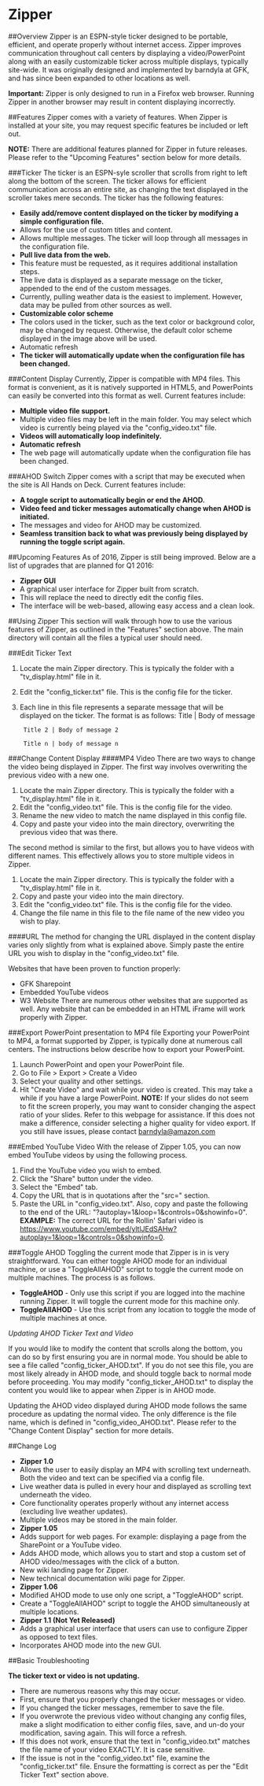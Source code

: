 # Zipper
##Overview
Zipper is an ESPN-style ticker designed to be portable, efficient, and operate properly without internet access. Zipper improves communication throughout call centers by displaying a video/PowerPoint along with an easily customizable ticker across multiple displays, typically site-wide. It was originally designed and implemented by barndyla at GFK, and has since been expanded to other locations as well. 

**Important:** Zipper is only designed to run in a Firefox web browser. Running Zipper in another browser may result in content displaying incorrectly.

##Features
Zipper comes with a variety of features. When Zipper is installed at your site, you may request specific features be included or left out. 

**NOTE:** There are additional features planned for Zipper in future releases. Please refer to the "Upcoming Features" section below for more details.

###Ticker
The ticker is an ESPN-syle scroller that scrolls from right to left along the bottom of the screen. The ticker allows for efficient communication across an entire site, as changing the text displayed in the scroller takes mere seconds. The ticker has the following features:

* **Easily add/remove content displayed on the ticker by modifying a simple configuration file.**
* Allows for the use of custom titles and content.
* Allows multiple messages. The ticker will loop through all messages in the configuration file.
* **Pull live data from the web.**
* This feature must be requested, as it requires additional installation steps.
* The live data is displayed as a separate message on the ticker, appended to the end of the custom messages.
* Currently, pulling weather data is the easiest to implement. However, data may be pulled from other sources as well.
* **Customizable color scheme**
* The colors used in the ticker, such as the text color or background color, may be changed by request. Otherwise, the default color scheme displayed in the image above will be used.
* Automatic refresh
* **The ticker will automatically update when the configuration file has been changed.**

###Content Display
Currently, Zipper is compatible with MP4 files. This format is convenient, as it is natively supported in HTML5, and PowerPoints can easily be converted into this format as well. Current features include:

* **Multiple video file support.**
* Multiple video files may be left in the main folder. You may select which video is currently being played via the "config_video.txt" file.
* **Videos will automatically loop indefinitely.**
* **Automatic refresh**
* The web page will automatically update when the configuration file has been changed.

###AHOD Switch
Zipper comes with a script that may be executed when the site is All Hands on Deck. Current features include:

* **A toggle script to automatically begin or end the AHOD.**
* **Video feed and ticker messages automatically change when AHOD is initiated.**
* The messages and video for AHOD may be customized.
* **Seamless transition back to what was previously being displayed by running the toggle script again.**

##Upcoming Features
As of 2016, Zipper is still being improved. Below are a list of upgrades that are planned for Q1 2016:

* **Zipper GUI**
* A graphical user interface for Zipper built from scratch.
* This will replace the need to directly edit the config files.
* The interface will be web-based, allowing easy access and a clean look.

##Using Zipper
This section will walk through how to use the various features of Zipper, as outlined in the "Features" section above. The main directory will contain all the files a typical user should need.

###Edit Ticker Text
1. Locate the main Zipper directory. This is typically the folder with a "tv_display.html" file in it.
2. Edit the "config_ticker.txt" file. This is the config file for the ticker.
3. Each line in this file represents a separate message that will be displayed on the ticker. The format is as follows:
        Title | Body of message

        Title 2 | Body of message 2

        Title n | body of message n


###Change Content Display
####MP4 Video
There are two ways to change the video being displayed in Zipper. The first way involves overwriting the previous video with a new one.

1. Locate the main Zipper directory. This is typically the folder with a "tv_display.html" file in it.
2. Edit the "config_video.txt" file. This is the config file for the video.
3. Rename the new video to match the name displayed in this config file.
4. Copy and paste your video into the main directory, overwriting the previous video that was there.

The second method is similar to the first, but allows you to have videos with different names. This effectively allows you to store multiple videos in Zipper.

1. Locate the main Zipper directory. This is typically the folder with a "tv_display.html" file in it.
2. Copy and paste your video into the main directory.
3. Edit the "config_video.txt" file. This is the config file for the video.
4. Change the file name in this file to the file name of the new video you wish to play.

####URL
The method for changing the URL displayed in the content display varies only slightly from what is explained above. Simply paste the entire URL you wish to display in the "config_video.txt" file.

Websites that have been proven to function properly:

* GFK Sharepoint
* Embedded YouTube videos
* W3 Website
There are numerous other websites that are supported as well. Any website that can be embedded in an HTML iFrame will work properly with Zipper.

###Export PowerPoint presentation to MP4 file
Exporting your PowerPoint to MP4, a format supported by Zipper, is typically done at numerous call centers. The instructions below describe how to export your PowerPoint.

1. Launch PowerPoint and open your PowerPoint file.
2. Go to File > Export > Create a Video
3. Select your quality and other settings.
4. Hit "Create Video" and wait while your video is created. This may take a while if you have a large PowerPoint.
**NOTE:** If your slides do not seem to fit the screen properly, you may want to consider changing the aspect ratio of your slides. Refer to this webpage for assistance. If this does not make a difference, consider selecting a higher quality for video export. If you still have issues, please contact barndyla@amazon.com

###Embed YouTube Video
With the release of Zipper 1.05, you can now embed YouTube videos by using the following process.

1. Find the YouTube video you wish to embed.
2. Click the "Share" button under the video.
3. Select the "Embed" tab.
4. Copy the URL that is in quotations after the "src=" section.
5. Paste the URL in "config_video.txt". Also, copy and paste the following to the end of the URL: "?autoplay=1&loop=1&controls=0&showinfo=0".
**EXAMPLE:** The correct URL for the Rollin' Safari video is https://www.youtube.com/embed/yltlJEdSAHw?autoplay=1&loop=1&controls=0&showinfo=0.

###Toggle AHOD
Toggling the current mode that Zipper is in is very straightforward. You can either toggle AHOD mode for an individual machine, or use a "ToggleAllAHOD" script to toggle the current mode on multiple machines. The process is as follows.

* **ToggleAHOD** - Only use this script if you are logged into the machine running Zipper. It will toggle the current mode for this machine only.
* **ToggleAllAHOD** - Use this script from any location to toggle the mode of multiple machines at once.

*Updating AHOD Ticker Text and Video*

If you would like to modify the content that scrolls along the bottom, you can do so by first ensuring you are in normal mode. You should be able to see a file called "config_ticker_AHOD.txt". If you do not see this file, you are most likely already in AHOD mode, and should toggle back to normal mode before proceeding. You may modify "config_ticker_AHOD.txt" to display the content you would like to appear when Zipper is in AHOD mode.

Updating the AHOD video displayed during AHOD mode follows the same procedure as updating the normal video. The only difference is the file name, which is defined in "config_video_AHOD.txt". Please refer to the "Change Content Display" section for more details.

##Change Log
* **Zipper 1.0**
* Allows the user to easily display an MP4 with scrolling text underneath. Both the video and text can be specified via a config file.
* Live weather data is pulled in every hour and displayed as scrolling text underneath the video.
* Core functionality operates properly without any internet access (excluding live weather updates).
* Multiple videos may be stored in the main folder.
* **Zipper 1.05**
* Adds support for web pages. For example: displaying a page from the SharePoint or a YouTube video.
* Adds AHOD mode, which allows you to start and stop a custom set of AHOD video/messages with the click of a button.
* New wiki landing page for Zipper.
* New technical documentation wiki page for Zipper.
* **Zipper 1.06**
* Modified AHOD mode to use only one script, a "ToggleAHOD" script.
* Create a "ToggleAllAHOD" script to toggle the AHOD simultaneously at multiple locations.
* **Zipper 1.1 (Not Yet Released)**
* Adds a graphical user interface that users can use to configure Zipper as opposed to text files.
* Incorporates AHOD mode into the new GUI.

##Basic Troubleshooting

**The ticker text or video is not updating.**

* There are numerous reasons why this may occur.
* First, ensure that you properly changed the ticker messages or video.
* If you changed the ticker messages, remember to save the file.
* If you overwrote the previous video without changing any config files, make a slight modification to either config files, save, and un-do your modification, saving again. This will force a refresh.
* If this does not work, ensure that the text in "config_video.txt" matches the file name of your video EXACTLY. It is case sensitive.
* If the issue is not in the "config_video.txt" file, examine the "config_ticker.txt" file. Ensure the formatting is correct as per the "Edit Ticker Text" section above. 
